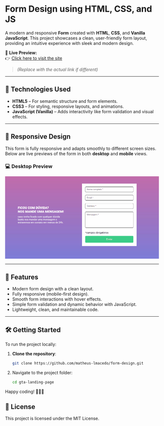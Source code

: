 # Form Design using HTML, CSS, and JS

A modern and responsive **Form** created with **HTML**, **CSS**, and **Vanilla JavaScript**. This project showcases a clean, user-friendly form layout, providing an intuitive experience with sleek and modern design.

🔗 **Live Preview:**  
👉 [Click here to visit the site](https://matheus-lmacedo.github.io/form-design/)  
> _(Replace with the actual link if different)_

---

## 🚀 Technologies Used

- **HTML5** – For semantic structure and form elements.
- **CSS3** – For styling, responsive layouts, and animations.
- **JavaScript (Vanilla)** – Adds interactivity like form validation and visual effects.

---

## 📱 Responsive Design

This form is fully responsive and adapts smoothly to different screen sizes. Below are live previews of the form in both **desktop** and **mobile** views.

### 💻 Desktop Preview

![Desktop GIF Preview](./design/Design.gif)

---

## 🌟 Features

- Modern form design with a clean layout.
- Fully responsive (mobile-first design).
- Smooth form interactions with hover effects.
- Simple form validation and dynamic behavior with JavaScript.
- Lightweight, clean, and maintainable code.

---

## 🛠️ Getting Started

To run the project locally:

1. **Clone the repository**:
   ```bash
   git clone https://github.com/matheus-lmacedo/form-design.git
2. Navigate to the project folder:
   ```bash
   cd gta-landing-page
Happy coding! 🚀👨‍💻

## 📄 License
This project is licensed under the MIT License.
